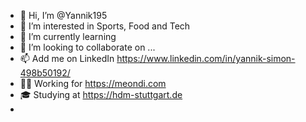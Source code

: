 - 👋 Hi, I’m @Yannik195
- 👀 I’m interested in Sports, Food and Tech
- 🌱 I’m currently learning 
- 💞️ I’m looking to collaborate on ...
- 📫 Add me on LinkedIn https://www.linkedin.com/in/yannik-simon-498b50192/
- 👷‍♂️ Working for https://meondi.com
- 🎓 Studying at https://hdm-stuttgart.de
- 

<!---
Yannik195/Yannik195 is a ✨ special ✨ repository because its `README.md` (this file) appears on your GitHub profile.
You can click the Preview link to take a look at your changes.
--->
